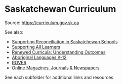 # Saskatchewan Curriculum

Source: <https://curriculum.gov.sk.ca>

See also:

* [Supporting Reconciliation in Saskatchewan Schools](https://www.edonline.sk.ca/webapps/blackboard/content/listContentEditable.jsp?content_id=_300268_1&course_id=_3514_1&mode=reset)
* [Supporting All Learners](https://www.edonline.sk.ca/webapps/blackboard/content/listContentEditable.jsp?content_id=_128062_1&course_id=_3941_1&mode=reset)
* [Renewed Curricula: Understanding Outcomes](https://www.edonline.sk.ca/bbcswebdav/library/curricula/English/Renewed_Curricula.pdf)
* [Aboriginal Languages K-12](https://www.curriculum.gov.sk.ca/webapps/moe-curriculum-BBLEARN/FullResourceList?id=1)
* [ROVER](https://rover.edonline.sk.ca/)
* [Online Magazines, Journals & Newspapers](https://www.edonline.sk.ca/webapps/blackboard/content/listContent.jsp?course_id=_4662_1&content_id=_255023_1&mode=reset)

See each subfolder for additional links and resources.
